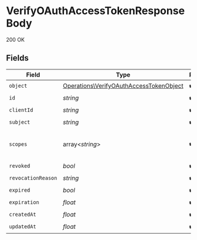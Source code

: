 # VerifyOAuthAccessTokenResponseBody

200 OK


## Fields

| Field                                                                                              | Type                                                                                               | Required                                                                                           | Description                                                                                        | Example                                                                                            |
| -------------------------------------------------------------------------------------------------- | -------------------------------------------------------------------------------------------------- | -------------------------------------------------------------------------------------------------- | -------------------------------------------------------------------------------------------------- | -------------------------------------------------------------------------------------------------- |
| `object`                                                                                           | [Operations\VerifyOAuthAccessTokenObject](../../Models/Operations/VerifyOAuthAccessTokenObject.md) | :heavy_check_mark:                                                                                 | N/A                                                                                                | clerk_idp_oauth_access_token                                                                       |
| `id`                                                                                               | *string*                                                                                           | :heavy_check_mark:                                                                                 | N/A                                                                                                | oat_0ef5a7a33d87ed87ee7954c845d80450                                                               |
| `clientId`                                                                                         | *string*                                                                                           | :heavy_check_mark:                                                                                 | N/A                                                                                                | client_2xhFjEI5X2qWRvtV13BzSj8H6Dk                                                                 |
| `subject`                                                                                          | *string*                                                                                           | :heavy_check_mark:                                                                                 | N/A                                                                                                | user_2xhFjEI5X2qWRvtV13BzSj8H6Dk                                                                   |
| `scopes`                                                                                           | array<*string*>                                                                                    | :heavy_check_mark:                                                                                 | N/A                                                                                                | [<br/>"read",<br/>"write"<br/>]                                                                    |
| `revoked`                                                                                          | *bool*                                                                                             | :heavy_check_mark:                                                                                 | N/A                                                                                                | false                                                                                              |
| `revocationReason`                                                                                 | *string*                                                                                           | :heavy_check_mark:                                                                                 | N/A                                                                                                | Revoked by user                                                                                    |
| `expired`                                                                                          | *bool*                                                                                             | :heavy_check_mark:                                                                                 | N/A                                                                                                | false                                                                                              |
| `expiration`                                                                                       | *float*                                                                                            | :heavy_check_mark:                                                                                 | N/A                                                                                                | 1716883200                                                                                         |
| `createdAt`                                                                                        | *float*                                                                                            | :heavy_check_mark:                                                                                 | N/A                                                                                                | 1716883200                                                                                         |
| `updatedAt`                                                                                        | *float*                                                                                            | :heavy_check_mark:                                                                                 | N/A                                                                                                | 1716883200                                                                                         |